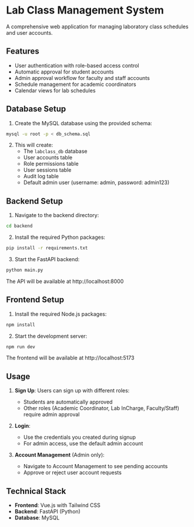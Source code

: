 # Lab Class Management System

A comprehensive web application for managing laboratory class schedules and user accounts.

## Features

- User authentication with role-based access control
- Automatic approval for student accounts
- Admin approval workflow for faculty and staff accounts
- Schedule management for academic coordinators
- Calendar views for lab schedules

## Database Setup

1. Create the MySQL database using the provided schema:

```bash
mysql -u root -p < db_schema.sql
```

2. This will create:
   - The `labclass_db` database
   - User accounts table
   - Role permissions table
   - User sessions table
   - Audit log table
   - Default admin user (username: admin, password: admin123)

## Backend Setup

1. Navigate to the backend directory:

```bash
cd backend
```

2. Install the required Python packages:

```bash
pip install -r requirements.txt
```

3. Start the FastAPI backend:

```bash
python main.py
```

The API will be available at http://localhost:8000

## Frontend Setup

1. Install the required Node.js packages:

```bash
npm install
```

2. Start the development server:

```bash
npm run dev
```

The frontend will be available at http://localhost:5173

## Usage

1. **Sign Up**: Users can sign up with different roles:
   - Students are automatically approved
   - Other roles (Academic Coordinator, Lab InCharge, Faculty/Staff) require admin approval

2. **Login**:
   - Use the credentials you created during signup
   - For admin access, use the default admin account

3. **Account Management** (Admin only):
   - Navigate to Account Management to see pending accounts
   - Approve or reject user account requests

## Technical Stack

- **Frontend**: Vue.js with Tailwind CSS
- **Backend**: FastAPI (Python)
- **Database**: MySQL 